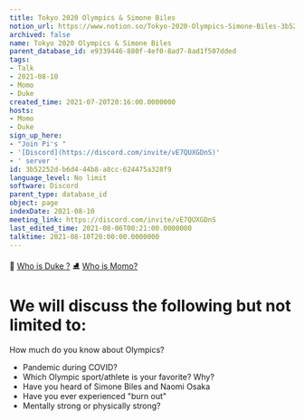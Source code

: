 ```yaml
---
title: Tokyo 2020 Olympics & Simone Biles
notion_url: https://www.notion.so/Tokyo-2020-Olympics-Simone-Biles-3b52252db6d444b8a8cc624475a328f9
archived: false
name: Tokyo 2020 Olympics & Simone Biles
parent_database_id: e9339446-880f-4ef0-8ad7-8ad1f507dded
tags:
- Talk
- 2021-08-10
- Momo
- Duke
created_time: 2021-07-20T20:16:00.0000000
hosts:
- Momo
- Duke
sign_up_here:
- "Join Pi's "
- '[Discord](https://discord.com/invite/vE7QUXGDnS)'
- ' server '
id: 3b52252d-b6d4-44b8-a8cc-624475a328f9
language_level: No limit
software: Discord
parent_type: database_id
object: page
indexDate: 2021-08-10
meeting_link: https://discord.com/invite/vE7QUXGDnS
last_edited_time: 2021-08-06T00:21:00.0000000
talktime: 2021-08-10T20:00:00.0000000
---
```



👑   [Who is Duke ?](/e0958ccc596f4efea798c99507f0f16e) 
⛸️  [Who is Momo?](/23f0f26c7f1547c0b08477c0c6f1f461) 

# We will discuss the following but not limited to:
How much do you know about Olympics?
   - Pandemic during COVID?
   - Which Olympic sport/athlete is your favorite? Why?
   - Have you heard of Simone Biles and Naomi Osaka
   - Have you ever experienced "burn out"
   - Mentally strong or physically strong?




